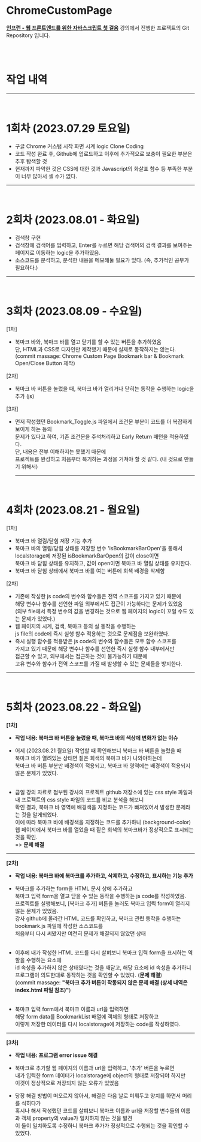 # ChromeCustomPage
<b><a href="https://inf.run/eUPT">인프런 - 웹 프론트엔드를 위한 자바스크립트 첫 걸음</a></b> 강의에서 진행한 프로젝트의 Git Repository 입니다.

<br/><br/>

# 작업 내역
<hr/>
<br/>

# 1회차 (2023.07.29 토요일)

- 구글 Chrome 커스텀 시작 화면 시계 logic Clone Coding <br/>
- 코드 작성 완료 후, Github에 업로드하고 이후에 추가적으로 보충이 필요한 부분은 추후 탐색할 것
- 현재까지 파악한 것은 CSS에 대한 것과 Javascript의 화살표 함수 등 부족한 부분이 너무 많아서 셀 수가 없다.
<hr/>
<br/>

# 2회차 (2023.08.01 - 화요일)

- 검색창 구현
- 검색창에 검색어를 입력하고, Enter를 누르면 해당 검색어의 검색 결과를 보여주는 페이지로 이동하는 logic을 추가하였음.
- 소스코드를 분석하고, 분석한 내용을 메모해둘 필요가 있다. (즉, 추가적인 공부가 필요하다.)
<hr/><br/>

# 3회차 (2023.08.09 - 수요일)

[1차]
- 북마크 바와, 북마크 바를 열고 닫기를 할 수 있는 버튼을 추가하였음<br/>
  단, HTML과 CSS로 디자인만 제작했기 때문에 실제로 동작하지는 않는다.<br/>
(commit massage: Chrome Custom Page Bookmark bar & Bookmark Open/Close Button 제작)

[2차]
- 북마크 바 버튼을 눌렀을 때, 북마크 바가 열리거나 닫히는 동작을 수행하는 logic을 추가 (js)

[3차]
- 먼저 작성했던 Bookmark_Toggle.js 파일에서 조건문 부분이 코드를 더 복잡하게 보이게 하는 등의 <br/>
  문제가 있다고 하여, 기존 조건문을 주석처리하고 Early Return 패턴을 적용하였다. <br/>
  단, 내용은 전부 이해하지는 못했기 때문에 <br/>
  프로젝트를 완성하고 처음부터 복기하는 과정을 거쳐야 할 것 같다. (내 것으로 만들기 위해서)
  <hr/><br/>
 
# 4회차 (2023.08.21 - 월요일)

[1차]
- 북마크 바 열림/닫힘 저장 기능 추가
- 북마크 바의 열림/닫힘 상태를 저장할 변수 'isBookmarkBarOpen'을 통해서 <br/>
  localstorage에 저장된 isBookmarkBarOpen의 값이 close이면 <br/>
  북마크 바 닫힘 상태를 유지하고, 값이 open이면 북마크 바 열림 상태를 유지한다.
- 북마크 바 닫힘 상태에서 북마크 바를 여는 버튼에 회색 배경을 삭제함 <br>

[2차]
- 기존에 작성한 js code의 변수와 함수들은 전역 스코프를 가지고 있기 때문에 <br/>
  해당 변수나 함수를 선언한 파일 외부에서도 접근이 가능하다는 문제가 있었음 <br>
  (외부 file에서 특정 변수의 값을 변경하는 것으로 웹 페이지의 logic이 꼬일 수도 있는 문제가 있었다.)
- 웹 페이지의 시계, 검색, 북마크 등의 실 동작을 수행하는 <br/>
  js file의 code에 즉시 실행 함수 적용하는 것으로 문제점을 보완하였다. <br/>
- 즉시 실행 함수를 적용받은 js code의 변수와 함수들은 모두 함수 스코프를 <br/>
  가지고 있기 때문에 해당 변수나 함수를 선언한 즉시 실행 함수 내부에서만 <br/>
  접근할 수 있고, 외부에서는 접근하는 것이 불가능하기 때문에 <br/>
  고유 변수와 함수가 전역 스코프를 가질 때 발생할 수 있는 문제들을 방지한다.
<hr/><br/>

# 5회차 (2023.08.22 - 화요일)

<b>[1차]</b>
- <b>작업 내용: 북마크 바 버튼을 눌렀을 때, 북마크 바의 색상에 변화가 없는 이슈</b>

- 어제 (2023.08.21 월요일) 작업할 때 확인해보니 북마크 바 버튼을 눌렀을 때 <br/>
  북마크 바가 열려있는 상태면 짙은 회색의 북마크 바가 나와야하는데 <br/>
  북마크 바 버튼 부분만 배경색이 적용되고, 북마크 바 영역에는 배경색이 적용되지 않은 문제가 있었다. <br/><br/>
- 금일 강의 자료로 첨부된 강사의 프로젝트 github 저장소에 있는 css style 파일과 <br/>
  내 프로젝트의 css style 파일의 코드를 비교 분석을 해보니 <br/>
  확인 결과, 북마크 바 영역에 배경색을 지정하는 코드가 빠져있어서 발생한 문제라는 것을 알게되었다. <br/>
  이에 따라 북마크 바에 배경색을 지정하는 코드를 추가하니 (background-color)<br/>
  웹 페이지에서 북마크 바를 열었을 때 짙은 회색의 북마크바가 정상적으로 표시되는 것을 확인.<br/>
  => <b>문제 해결</b>
<hr>

<b>[2차]</b>
- <b>작업 내용: 북마크 바에 북마크를 추가하고, 삭제하고, 수정하고, 표시하는 기능 추가 </b>

- 북마크를 추가하는 form을 HTML 문서 상에 추가하고 <br/>
  북마크 입력 form을 열고 닫을 수 있는 동작을 수행하는 js code를 작성하였음. <br/>
  프로젝트를 실행해보니, [북마크 추가] 버튼을 눌러도 북마크 입력 form이 열리지 않는 문제가 있었음. <br/>
  강사 github에 올라간 HTML 코드를 확인하고, 북마크 관련 동작을 수행하는 bookmark.js 파일에 작성한 소스코드를 <br/>
  처음부터 다시 써봤지만 여전히 문제가 해결되지 않았던 상태 <br/><br/>

- 이후에 내가 작성한 HTML 코드를 다시 살펴보니 북마크 입력 form을 표시하는 역할을 수행하는 요소에 <br/>
  id 속성을 추가하지 않은 상태였다는 것을 깨닫고, 해당 요소에 id 속성을 추가하니 <br/>
  프로그램이 의도한대로 동작하는 것을 확인할 수 있었다. (<b>문제 해결</b>)<br/>
  (commit massage: <b>"북마크 추가 버튼이 작동되지 않은 문제 해결 (상세 내역은 index.html 파일 참조)"</b>) 
  <br/><br/>

- 북마크 입력 form에서 북마크 이름과 url을 입력하면 <br/>
  해당 form data를 BookmarkList 배열에 객체의 형태로 저장하고 <br/>
  이렇게 저장한 데이터를 다시 localstorage에 저장하는 code를 작성하였다.
<hr/>

<b>[3차]</b>
- <b>작업 내용: 프로그램 error issue 해결</b>

- 북마크로 추가할 웹 페이지의 이름과 url을 입력하고, '추가' 버튼을 누르면 <br/>
  내가 입력한 form 데이터가 localstorage에 object의 형태로 저장되야 하지만 <br/>
  이것이 정상적으로 저장되지 않는 오류가 있었음

- 당장 해결 방법이 떠오르지 않아서, 해결은 다음 날로 미뤄두고 양치를 하면서 머리를 식히다가 <br/>
  혹시나 해서 작성했던 코드를 살펴보니 북마크 이름과 url을 저장할 변수들의 이름과 객체 property의 value가 일치하지 않는 것을 발견 <br/>
  이 둘이 일치하도록 수정하니 북마크 추가가 정상적으로 수행되는 것을 확인할 수 있었다. <br/>
  